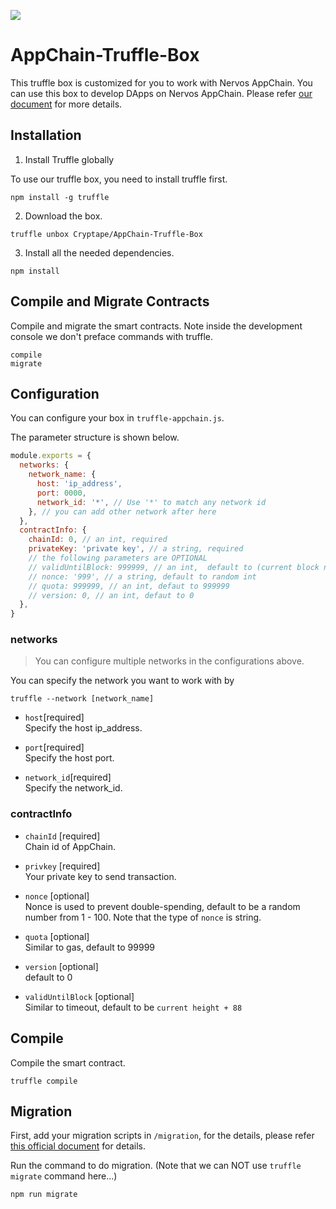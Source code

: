 ![](https://img.shields.io/badge/made%20for-Nervos%20AppChain-blue.svg)

# AppChain-Truffle-Box

This truffle box is customized for you to work with Nervos AppChain. You can use this box to develop DApps on Nervos AppChain. 
Please refer [our document](https://docs.nervos.org/) for more details.

## Installation

1. Install Truffle globally

To use our truffle box, you need to install truffle first.
```
npm install -g truffle
```

2. Download the box.

```
truffle unbox Cryptape/AppChain-Truffle-Box
```

3. Install all the needed dependencies. 

```
npm install
```

## Compile and Migrate Contracts
Compile and migrate the smart contracts. Note inside the development console we don't preface commands with truffle.
```
compile
migrate
```

## Configuration

You can configure your box in `truffle-appchain.js`.

The parameter structure is shown below.

```js
module.exports = {
  networks: {
    network_name: {
      host: 'ip_address',
      port: 0000,
      network_id: '*', // Use '*' to match any network id
    }, // you can add other network after here
  },
  contractInfo: {
    chainId: 0, // an int, required
    privateKey: 'private key', // a string, required
    // the following parameters are OPTIONAL
    // validUntilBlock: 999999, // an int,  default to (current block number)+88
    // nonce: '999', // a string, default to random int
    // quota: 999999, // an int, defaut to 999999
    // version: 0, // an int, defaut to 0
  },
}
```

### networks

> You can configure multiple networks in the configurations above.

You can specify the network you want to work with by 
```
truffle --network [network_name]
```

* `host`[required]  
Specify the host ip_address.

* `port`[required]  
Specify the host port.

* `network_id`[required]  
Specify the network_id.

### contractInfo

* `chainId` [required]  
Chain id of AppChain.

* ``privkey`` [required]  
Your private key to send transaction.

* `nonce` [optional]  
Nonce is used to prevent double-spending, default to be a random number from 1 - 100.
Note that the type of `nonce` is string.

* `quota` [optional]  
Similar to gas, default to 99999

* `version` [optional]  
default to 0

* `validUntilBlock` [optional]  
Similar to timeout, default to be `current height + 88`

## Compile
Compile the smart contract.
```
truffle compile
```

## Migration

First, add your migration scripts in `/migration`, for the details, please refer [this official document](https://cryptape.quip.com/mirjAqb1GJIa) for details.

Run the command to do migration. (Note that we can NOT use `truffle migrate` command here...)
```
npm run migrate
```
